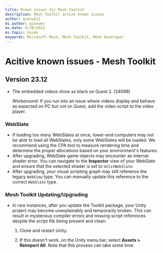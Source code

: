 ```yaml
---
title: Known issues for Mesh Toolkit
description: Mesh Toolkit active known issues
author: qianw211    
ms.author: qianwen
ms.date: 9/28/2023
ms.topic: Guide
keywords: Microsoft Mesh, Mesh Toolkit, Mesh Developer
---
```


# Acitive known issues - Mesh Toolkit

## Version 23.12

* The embedded videos show as black on Quest 2. (24096)

    *Workaround:*  If you run into an issue where videos display and behave as expected on PC but not on Quest, add the video script to the video player.

### WebSlate

* If loading too many WebSlates at once, lower-end computers may not be able to load all WebSlates, only some WebSlates will be loaded. We recommend using the CPA tool to measure rendering time and determine the proper allocations based on your environment's features.
* After upgrading, WebSlate game objects may encounter an internal shader error. You can navigate to the **Inspector** view of your WebSlate and ensure that the selected shader is set to `UnlitWebSlate`.
* After upgrading, your visual scripting graph may still reference the legacy `WebView` type. You can manually update this reference to the correct `WebSlate` type.

### Mesh Toolkit Updating/Upgrading

* In rare instances, after you update the Toolkit package, your Unity project may become unexplainably and temporarily broken. This can result in mysterious compiler errors and missing script references despite the script file being present and clean.

    1. Close and restart Unity.

    1. If this doesn't work, on the Unity menu bar, select **Assets > Reimport All**. Note that this process can take some time.



